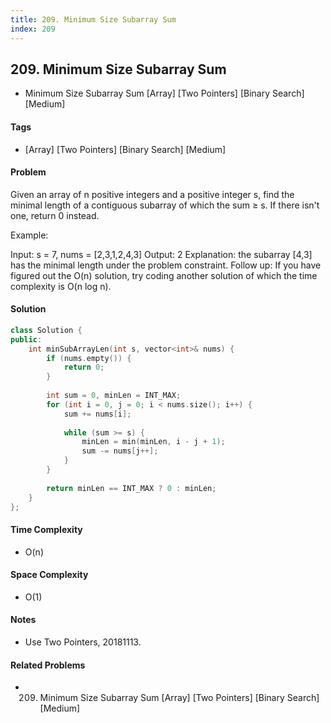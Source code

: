 ```yaml
---
title: 209. Minimum Size Subarray Sum
index: 209
---
```


## 209. Minimum Size Subarray Sum
- Minimum Size Subarray Sum [Array] [Two Pointers] [Binary Search] [Medium]

#### Tags
- [Array] [Two Pointers] [Binary Search] [Medium]

#### Problem
Given an array of n positive integers and a positive integer s, find the minimal length of a contiguous subarray of which the sum ≥ s. If there isn't one, return 0 instead.

Example: 

Input: s = 7, nums = [2,3,1,2,4,3]
Output: 2
Explanation: the subarray [4,3] has the minimal length under the problem constraint.
Follow up:
If you have figured out the O(n) solution, try coding another solution of which the time complexity is O(n log n). 

#### Solution
``` C++
class Solution {
public:
    int minSubArrayLen(int s, vector<int>& nums) {
        if (nums.empty()) {
            return 0;
        }
        
        int sum = 0, minLen = INT_MAX;
        for (int i = 0, j = 0; i < nums.size(); i++) {
            sum += nums[i];
            
            while (sum >= s) {
                minLen = min(minLen, i - j + 1);
                sum -= nums[j++];
            }
        }
        
        return minLen == INT_MAX ? 0 : minLen;
    }
};
```

#### Time Complexity
- O(n)

#### Space Complexity
- O(1)

#### Notes
- Use Two Pointers, 20181113.

#### Related Problems
- 209. Minimum Size Subarray Sum [Array] [Two Pointers] [Binary Search] [Medium]
